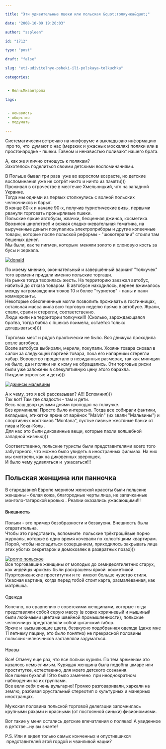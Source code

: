 ```yaml
---

title: "Эти удивительные пшеки или польская &quot;толкучка&quot;"

date: "2008-10-09 19:20:03"

author: "sspleen"

id: "1712"

type: "post"

draft: "false"

slug: "eti-udivitelnye-psheki-ili-polskaya-tolkuchka"

categories:


 - ЖелчьМизантропа

tags:


 - ненависть
 - общество
 - подумать

---
```

Систематически встречаю на инофоруме и выкладываю информацию  про то, что  думают о нас (мерзких и ужасных москалях) поляки или в простонародье - пшеки. Гавном и ненавистью поливают нашего брата.  
  
А, как же я лично отношусь к полякам?  
Захотелось поделиться своими детскими воспоминаниями.  
  
В Польше бывал три раза  уже во взрослом возрасте, но детские воспоминания уже не сотрёт никто и ничто из памяти)))  
Проживал в отрочестве в местечке Хмельницкий, что на западной Украине.  
Тогда мы одними из первых столкнулись с волной польских челночников и барыг.  
В конце 80-х и начале 90-х, получив туристические визы, первыми рванули торговать пронырливые пшеки.  
Польские яркие автобусы, жвачки, бесценная джинса, косметика.  
Ввозился ширпотреб и всякая сладко-жевательная тематика, на вырученные деньги покупались электроприборы и другие копеечные товары, которые после польской реформы - "шокотерапии" стоили там бешеных денег.  
Мы были, как те пигмеи, которым  меняли золото и слоновую кость за бусы и зеркала.  

[![](/uploads/2012/05/donald.jpg "donald")](/2008/10/eti-udivitelnye-psheki-ili-polskaya-tolkuchka/donald/)

  
По моему мнению, окончательный и завершённый вариант "толкучек" того времени придали именно польские торгаши.  
На рынке тогда творилась жесть. На территорию заезжал автобус, набитый до отказа товаром. В автобусе находилось, вернее вжималось между нагромаждения тюков 10 и более "туристов" - паны и пани коммерсанты.  
Некоторые обеспеченные могли позволить проживать в гостинницах, остальная масса жила всю торговую неделю прямо в автобусе. Жрали, спали, срали и стерегли, соответственно.  
Люди жили на территории толкучки!!! (Сколько, зарождающаяся братва, тогда бабла с пшеков поимела, остаётся только догадываться))))  
  
Торговых мест и рядов практически не было. Вся движуха проходила возле автобуса.  
Возле автобуса выбирали, мерили, покупали. Хозяин товара сновал в салон за следующей партией товара, пока его напарники стерегли хабар. Воровство процветало в невиданных размерах, так как милиции не было, да и поляки ни к кому не обращались. Эти торговые риски были уже заложены в спекулятивную цену этого барахла.  
Пиздили взрослые и дети)))  

  

[![](/uploads/2012/05/джинсы-мальвины.jpg "джинсы мальвины")](/2008/10/eti-udivitelnye-psheki-ili-polskaya-tolkuchka/dzhinsy-malviny/)

  
А к чему, это я всё рассказывал? А!!! Вспомнил)))  
Так вот! Там где сладости - там и дети.  
Весь наш двор целыми днями проподал на толкучке.  
Без криминала! Просто было интересно. Тогда все собирали фантики, вкладыши, этикетки яркие от варёнок "Malvin" (их звали "Мальвины") и спортивных костюмов "Montana", пустые пивные жестяные банки от пива и Кока-Колы.  
Для нас это были диковинные вещи, которые пахли волшебной западной жизнью)))  
  
Соответственно, польские туристы были представителями всего того забугорного, что можно было увидеть в иностранных фильмах. На них мы смотрели, как на диковенных зверюшек.  
И было чему удивляться и  ужасаться!!!  

  
Польская женщина или панночка
--------------------------------

  
В стародавней Европе мерилом женской красоты были польские женщины - белая кожа, благородные черты лица, не запачканные монголо-татарской кровью . Реалии оказались ужасающими!!!  

#### Внешность

  
Польки - это пример безобразности и безвкусия. Внешность была отвратительна.  
Чтобы это представить, вспомните  польские трёхгрошёвые порно журналы, которые в одно время кочевали по холостяцким квартирам. Порой, чтобы насладиться созерцанием, приходилось закрывать лица этих убогих секретарок и домохозяек в развратных позах)))  
  
[![](/uploads/2012/05/porno-польское.jpg "porno польское")](/2008/10/eti-udivitelnye-psheki-ili-polskaya-tolkuchka/porno-polskoe/)  
Все торговавшие женщины от молодых до семидесятилетних старух, как индейцы ирокезы были раскрашены яркой  косметикой. Пуэрториканские проститутки и те  имеют больше чувство стиля. Ужасная картина, когда перед тобой стоит карга, размалёванная, как матрёшка.  

####   
Одежда

  
Конечно, по сравнению с советскими женщинами, которые тогда представляли собой серую массу (в совке коричневый и мышиный были любимыми цветами швейной промышленности), польские челночницы представляли собой циганский табор.  
Яркие и  вызывающие цвета, безвкусно подобранная одежда (даже мне 11 летнему пацану, это было понятно) не прекрасной половины польских челночников заставляли задуматься.  

####   
Нравы

  
Все! Отмечу еще раз, что все польки курили. По тем временам это казалось немыслимым. Курящая женщина была подобна шмаре или проститутке, естественно, для моего детского сознания.  
Все пшеки бухали!!! Это было замечено  при неоднократном наблюдении за их группами.  
Все вели себя очень вульгарно! Громко разговаривали, харкали на землю, разбивая хрустальный стереотип о культурных и манерных иностранцах.  
  
Мужская половина польской торговой делегации запомнилась крупными ряхами и красными (от постоянной синьки) физиономиями.  
  
Вот такие у меня остались детские впечатления о поляках! А увиденное в детстве...ну вы знаете!  
  
P.S. Или я видел только самых конченных и опустившихся  представителей этой гордой и чванливой нации?